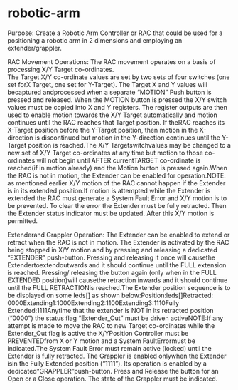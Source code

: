 # robotic-arm

Purpose:
Create a Robotic Arm Controller or RAC  that could be used for a positioning
a robotic arm in 2 dimensions and employing an extender/grappler. 


RAC Movement Operations:
The RAC movement operates on a basis of processing X/Y Target co-ordinates.  
The Target X/Y co-ordinate values are set by two sets of four switches (one set forX Target, one set for Y-Target).
The Target X and Y values will becaptured andprocessed when a separate “MOTION” Push button is pressed and released.
When the MOTION button is pressed the X/Y switch values must be copied into X and Y registers. The register outputs 
are then used to enable motion towards the X/Y Target automatically and motion continues until the RAC reaches that 
Target position. If theRAC reaches its X-Target position before the Y-Target position, then motion in the X-direction
is discontinued but motion in the Y-direction continues until the Y-Target position is reached.The X/Y Targetswitchvalues
may be changed to a new set of X/Y Target co-ordinates at any time but motion to those co-ordinates will not begin until 
AFTER currentTARGET co-ordinate is reached(if in motion already) and the Motion button is pressed again.When the RAC is
not in motion, the Extender can be enabled for operation.NOTE: as mentioned earlier X/Y motion of the RAC cannot happen 
if the Extender is in its extended position.If motion is attempted while the Extender is extended the RAC must generate 
a System Fault Error and X/Y motion is to be prevented. To clear the error the Extender must be fully retracted. Then the
Extender status indicator must be updated. After this X/Y motion is permitted.

Extenderand Grappler Operation:
The Extender can be enabled to extend or retract when the RAC is not in motion. The Extender is activated by the RAC
being stopped in X/Y motion and by pressing and releasing a dedicated “EXTENDER” push-button. Pressing and releasing
it once will causethe Extendertoextendoutwards and it should continue until the FULL extension is reached. Pressing/
releasing the button again (only when in the FULL EXTENDED position)will causethe retraction inwards and it should 
continue until the FULL RETRACTIONis reached.The Extender position sequence is to be displayed on some leds[] as 
shown below:Position:leds[]Retracted: 0000Extending1:1000Extending2:1100Extending3:1110Fully Extended:1111Anytime that
the extender is NOT in its retracted position (“0000”) the status flag “Extender_Out” must be driven activeNOTE:If any
attempt is made to move the RAC to new Target co-ordinates while the Extender_Out flag is active the X/YPosition Controller
must be PREVENTEDfrom X or Y motion and a System FaultErrormust be indicated.The System Fault Error must remain active 
(locked) until the Extender is fully retracted. The Grappler is enabled onlywhen the Extender isin the Fully Extended position
(“1111”). Its operation is enabled by a dedicated“GRAPPLER”push-button. Press and Release the button for an Open or a Close operation.
The state of the Grappler must be indicated.
